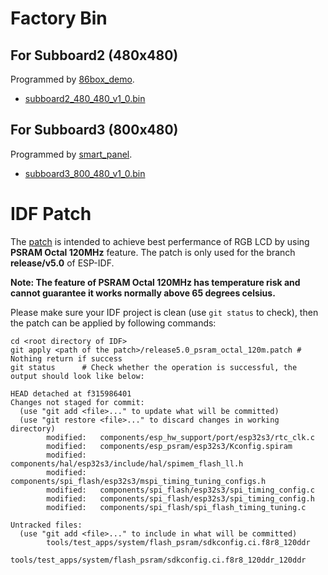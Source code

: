 # Factory Bin

## For Subboard2 (480x480)

Programmed by [86box_demo](../examples/86box_demo/).

* [subboard2_480_480_v1_0.bin](./bin/subboard2_480_480_v1_0.bin)

## For Subboard3 (800x480)

Programmed by [smart_panel](../examples/smart_panel/).

* [subboard3_800_480_v1_0.bin](./bin/subboard3_800_480_v1_0.bin)

# IDF Patch

The [patch](./patch/release5.0_psram_octal_120m.patch) is intended to achieve best perfermance of RGB LCD by using **PSRAM Octal 120MHz** feature. The patch is only used for the branch **release/v5.0** of ESP-IDF.

**Note: The feature of PSRAM Octal 120MHz has temperature risk and cannot guarantee it works normally above 65 degrees celsius.**

Please make sure your IDF project is clean (use `git status` to check), then the patch can be applied by following commands:

```
cd <root directory of IDF>
git apply <path of the patch>/release5.0_psram_octal_120m.patch # Nothing return if success
git status      # Check whether the operation is successful, the output should look like below:

HEAD detached at f315986401
Changes not staged for commit:
  (use "git add <file>..." to update what will be committed)
  (use "git restore <file>..." to discard changes in working directory)
        modified:   components/esp_hw_support/port/esp32s3/rtc_clk.c
        modified:   components/esp_psram/esp32s3/Kconfig.spiram
        modified:   components/hal/esp32s3/include/hal/spimem_flash_ll.h
        modified:   components/spi_flash/esp32s3/mspi_timing_tuning_configs.h
        modified:   components/spi_flash/esp32s3/spi_timing_config.c
        modified:   components/spi_flash/esp32s3/spi_timing_config.h
        modified:   components/spi_flash/spi_flash_timing_tuning.c

Untracked files:
  (use "git add <file>..." to include in what will be committed)
        tools/test_apps/system/flash_psram/sdkconfig.ci.f8r8_120ddr
        tools/test_apps/system/flash_psram/sdkconfig.ci.f8r8_120ddr_120ddr
```